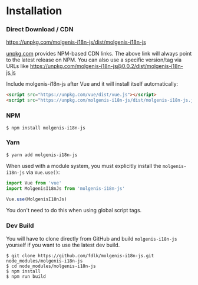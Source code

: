 # Installation

### Direct Download / CDN

https://unpkg.com/molgenis-i18n-js/dist/molgenis-i18n-js

[unpkg.com](https://unpkg.com) provides NPM-based CDN links. The above link will always point to the latest release on NPM. You can also use a specific version/tag via URLs like https://unpkg.com/molgenis-i18n-js@0.0.2/dist/molgenis-i18n-js.js
 
Include molgenis-i18n-js after Vue and it will install itself automatically:

```html
<script src="https://unpkg.com/vue/dist/vue.js"></script>
<script src="https://unpkg.com/molgenis-i18n-js/dist/molgenis-i18n-js.js"></script>
```

### NPM

    $ npm install molgenis-i18n-js

### Yarn

    $ yarn add molgenis-i18n-js

When used with a module system, you must explicitly install the `molgenis-i18n-js` via `Vue.use()`:

```javascript
import Vue from 'vue'
import MolgenisI18nJs from 'molgenis-i18n-js'

Vue.use(MolgenisI18nJs)
```

You don't need to do this when using global script tags.

### Dev Build

You will have to clone directly from GitHub and build `molgenis-i18n-js` yourself if
you want to use the latest dev build.

    $ git clone https://github.com/fdlk/molgenis-i18n-js.git node_modules/molgenis-i18n-js
    $ cd node_modules/molgenis-i18n-js
    $ npm install
    $ npm run build
